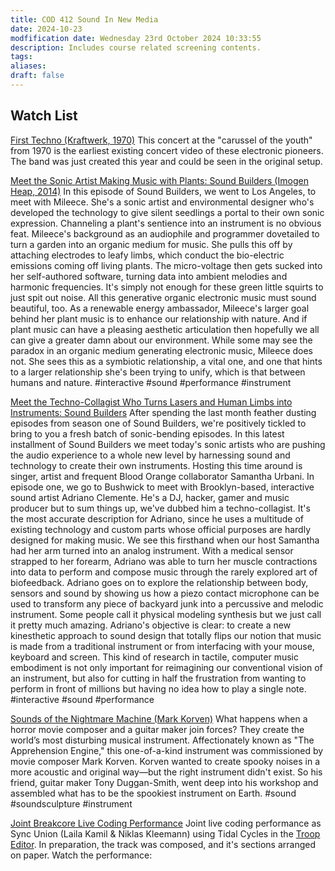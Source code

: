 ```yaml
---
title: COD 412 Sound In New Media
date: 2024-10-23
modfification date: Wednesday 23rd October 2024 10:33:55
description: Includes course related screening contents.
tags: 
aliases: 
draft: false
---
```

## Watch List
[First Techno (Kraftwerk, 1970)](https://www.youtube.com/watch?v=hWUiLJnEYJI)
This concert at the "carussel of the youth" from 1970 is the earliest existing concert video of these electronic pioneers. The band was just created this year and could be seen in the original setup.

[Meet the Sonic Artist Making Music with Plants: Sound Builders (Imogen Heap, 2014)](https://www.youtube.com/watch?v=wYU18eiiFt4)
In this episode of Sound Builders, we went to Los Angeles, to meet with Mileece. She's a sonic artist and environmental designer who's developed the technology to give silent seedlings a portal to their own sonic expression. Channeling a plant's sentience into an instrument is no obvious feat. Mileece's background as an audiophile and programmer dovetailed to turn a garden into an organic medium for music. She pulls this off by attaching electrodes to leafy limbs, which conduct the bio-electric emissions coming off living plants. The micro-voltage then gets sucked into her self-authored software, turning data into ambient melodies and harmonic frequencies. It's simply not enough for these green little squirts to just spit out noise. All this generative organic electronic music must sound beautiful, too. As a renewable energy ambassador, Mileece's larger goal behind her plant music is to enhance our relationship with nature. And if plant music can have a pleasing aesthetic articulation then hopefully we all can give a greater damn about our environment. While some may see the paradox in an organic medium generating electronic music, Mileece does not. She sees this as a symbiotic relationship, a vital one, and one that hints to a larger relationship she's been trying to unify, which is that between humans and nature.
#interactive #sound #performance #instrument


[Meet the Techno-Collagist Who Turns Lasers and Human Limbs into Instruments: Sound Builders](https://www.youtube.com/watch?v=N9LsqTidwto)
After spending the last month feather dusting episodes from season one of Sound Builders, we're positively tickled to bring to you a fresh batch of sonic-bending episodes. In this latest installment of Sound Builders we meet today's sonic artists who are pushing the audio experience to a whole new level by harnessing sound and technology to create their own instruments. Hosting this time around is singer, artist and frequent Blood Orange collaborator Samantha Urbani. In episode one, we go to Bushwick to meet with Brooklyn-based, interactive sound artist Adriano Clemente. He's a DJ, hacker, gamer and music producer but to sum things up, we've dubbed him a techno-collagist. It's the most accurate description for Adriano, since he uses a multitude of existing technology and custom parts whose official purposes are hardly designed for making music. We see this firsthand when our host Samantha had her arm turned into an analog instrument. With a medical sensor strapped to her forearm, Adriano was able to turn her muscle contractions into data to perform and compose music through the rarely explored art of biofeedback. Adriano goes on to explore the relationship between body, sensors and sound by showing us how a piezo contact microphone can be used to transform any piece of backyard junk into a percussive and melodic instrument. Some people call it physical modeling synthesis but we just call it pretty much amazing. Adriano's objective is clear: to create a new kinesthetic approach to sound design that totally flips our notion that music is made from a traditional instrument or from interfacing with your mouse, keyboard and screen. This kind of research in tactile, computer music embodiment is not only important for reimagining our conventional vision of an instrument, but also for cutting in half the frustration from wanting to perform in front of millions but having no idea how to play a single note.
#interactive #sound #performance 

[Sounds of the Nightmare Machine (Mark Korven)](https://www.youtube.com/watch?v=1lTYPvArbGo)
What happens when a horror movie composer and a guitar maker join forces? They create the world’s most disturbing musical instrument. Affectionately known as "The Apprehension Engine," this one-of-a-kind instrument was commissioned by movie composer Mark Korven. Korven wanted to create spooky noises in a more acoustic and original way—but the right instrument didn't exist. So his friend, guitar maker Tony Duggan-Smith, went deep into his workshop and assembled what has to be the spookiest instrument on Earth.
#sound #soundsculpture #instrument

[Joint Breakcore Live Coding Performance](https://www.youtube.com/watch?v=XYe8AKYPUYc)
Joint live coding performance as Sync Union (Laila Kamil & Niklas Kleemann) using Tidal Cycles in the [Troop Editor](https://tidalcycles.org/docs/configuration/multiuser-tidal/#troop). In preparation, the track was composed, and it's sections arranged on paper. Watch the performance: